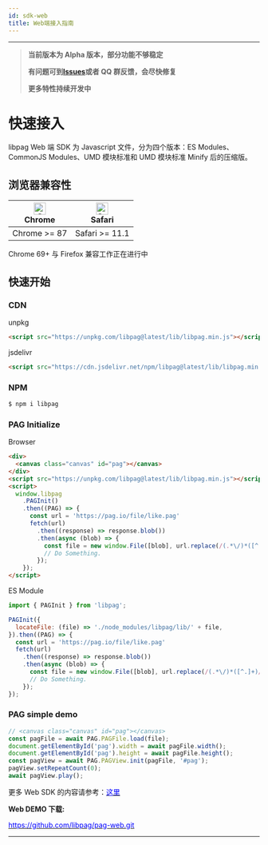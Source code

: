 ```yaml
---
id: sdk-web
title: Web端接入指南
---
```

---

> **当前版本为 Alpha 版本，部分功能不够稳定**
> 
> **有问题可到[Issues](https://github.com/Tencent/libpag/issues)或者 QQ 群反馈，会尽快修复**
>
> **更多特性持续开发中**

# 快速接入

libpag Web 端 SDK 为 Javascript 文件，分为四个版本：ES Modules、CommonJS Modules、UMD 模块标准和 UMD 模块标准 Minify 后的压缩版。

## 浏览器兼容性

| [<img src="https://raw.githubusercontent.com/alrra/browser-logos/master/src/chrome/chrome_48x48.png" alt="Chrome" width="24px" height="24px" />](http://godban.github.io/browsers-support-badges/)<br/>Chrome | [<img src="https://raw.githubusercontent.com/alrra/browser-logos/master/src/safari/safari_48x48.png" alt="Safari" width="24px" height="24px" />](http://godban.github.io/browsers-support-badges/)<br/>Safari |
| ------------------------------------------------------------------------------------------------------------------------------------------------------------------------------------------------------------- | ------------------------------------------------------------------------------------------------------------------------------------------------------------------------------------------------------------- |
| Chrome >= 87                                                                                                                                                                                                  | Safari >= 11.1                                                                                                                                                                                                |

Chrome 69+ 与 Firefox 兼容工作正在进行中

## 快速开始

### CDN

unpkg

``` html
<script src="https://unpkg.com/libpag@latest/lib/libpag.min.js"></script>
```

jsdelivr

``` html
<script src="https://cdn.jsdelivr.net/npm/libpag@latest/lib/libpag.min.js"></script>
```

### NPM

```bash
$ npm i libpag
```

### PAG Initialize

Browser

```html
<div>
  <canvas class="canvas" id="pag"></canvas>
</div>
<script src="https://unpkg.com/libpag@latest/lib/libpag.min.js"></script>
<script>
  window.libpag
    .PAGInit()
    .then((PAG) => {
      const url = 'https://pag.io/file/like.pag'
      fetch(url)
        .then((response) => response.blob())
        .then(async (blob) => {
          const file = new window.File([blob], url.replace(/(.*\/)*([^.]+)/i, '$2'));
          // Do Something.
        });
    });
</script>
```

ES Module

```javascript
import { PAGInit } from 'libpag';

PAGInit({
  locateFile: (file) => './node_modules/libpag/lib/' + file,
}).then((PAG) => {
  const url = 'https://pag.io/file/like.pag'
  fetch(url)
    .then((response) => response.blob())
    .then(async (blob) => {
      const file = new window.File([blob], url.replace(/(.*\/)*([^.]+)/i, '$2'));
      // Do Something.
    });
});
```

### PAG simple demo

```javascript
// <canvas class="canvas" id="pag"></canvas>
const pagFile = await PAG.PAGFile.load(file);
document.getElementById('pag').width = await pagFile.width();
document.getElementById('pag').height = await pagFile.height();
const pagView = await PAG.PAGView.init(pagFile, '#pag');
pagView.setRepeatCount(0);
await pagView.play();
```

更多 Web SDK 的内容请参考：[<font color=blue>这里</font>](https://github.com/Tencent/libpag/blob/main/web/README.md)

**Web DEMO 下载:**

[<font color=blue>https://github.com/libpag/pag-web.git</font>](https://github.com/libpag/pag-web.git)

---